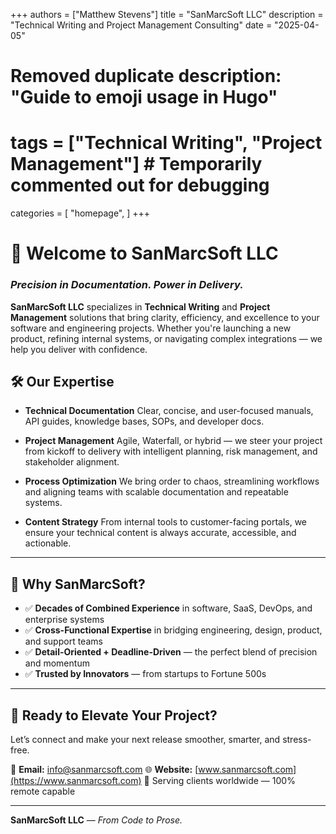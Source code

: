 +++
authors = ["Matthew Stevens"]
title = "SanMarcSoft LLC"
description = "Technical Writing and Project Management Consulting"
date = "2025-04-05"
# Removed duplicate description: "Guide to emoji usage in Hugo"
# tags = ["Technical Writing", "Project Management"] # Temporarily commented out for debugging
categories = [
    "homepage",
]
+++


# 🚀 Welcome to SanMarcSoft LLC
### *Precision in Documentation. Power in Delivery.*

**SanMarcSoft LLC** specializes in **Technical Writing** and **Project Management** solutions that bring clarity, efficiency, and excellence to your software and engineering projects. Whether you're launching a new product, refining internal systems, or navigating complex integrations — we help you deliver with confidence.

## 🛠️ Our Expertise

- **Technical Documentation**
  Clear, concise, and user-focused manuals, API guides, knowledge bases, SOPs, and developer docs.

- **Project Management**
  Agile, Waterfall, or hybrid — we steer your project from kickoff to delivery with intelligent planning, risk management, and stakeholder alignment.

- **Process Optimization**
  We bring order to chaos, streamlining workflows and aligning teams with scalable documentation and repeatable systems.

- **Content Strategy**
  From internal tools to customer-facing portals, we ensure your technical content is always accurate, accessible, and actionable.

---

## 🌟 Why SanMarcSoft?

- ✅ **Decades of Combined Experience** in software, SaaS, DevOps, and enterprise systems
- ✅ **Cross-Functional Expertise** in bridging engineering, design, product, and support teams
- ✅ **Detail-Oriented + Deadline-Driven** — the perfect blend of precision and momentum
- ✅ **Trusted by Innovators** — from startups to Fortune 500s

---

## 🔗 Ready to Elevate Your Project?

Let’s connect and make your next release smoother, smarter, and stress-free.

📧 **Email:** [info@sanmarcsoft.com](mailto:info@sanmarcsoft.com)
🌐 **Website:** [www.sanmarcsoft.com](https://www.sanmarcsoft.com)
📍 Serving clients worldwide — 100% remote capable

---

 **SanMarcSoft LLC** — *From Code to Prose.*
